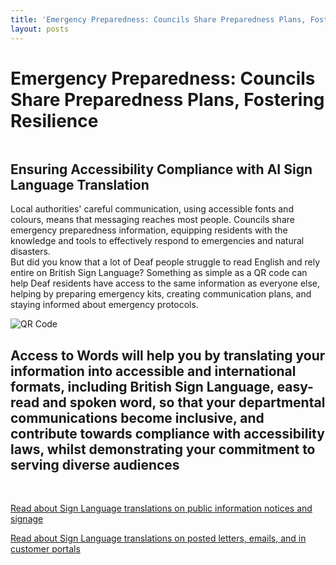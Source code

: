 ```yaml
---
title: 'Emergency Preparedness: Councils Share Preparedness Plans, Fostering Resilience'
layout: posts
---
```


# Emergency Preparedness: Councils Share Preparedness Plans, Fostering Resilience

![]()

## Ensuring Accessibility Compliance with AI Sign Language Translation

Local authorities' careful communication, using accessible fonts and colours, means that messaging reaches most people.  Councils share emergency preparedness information, equipping residents with the knowledge and tools to effectively respond to emergencies and natural disasters.  
But did you know that a lot of Deaf people struggle to read English and rely entire on British Sign Language?
Something as simple as a QR code can help Deaf residents have access to the same information as everyone else, helping by preparing emergency kits, creating communication plans, and staying informed about emergency protocols.

![QR Code](/posts/images/qr-contact.png)

## Access to Words will help you by translating your information into accessible and international formats, including British Sign Language, easy-read and spoken word, so that your departmental communications become inclusive, and contribute towards compliance with accessibility laws, whilst demonstrating your commitment to serving diverse audiences

<br/>

[Read about Sign Language translations on public information notices and signage](/solutions/gazette)

[Read about Sign Language translations on posted letters, emails, and in customer portals](/solutions/correspondent)
